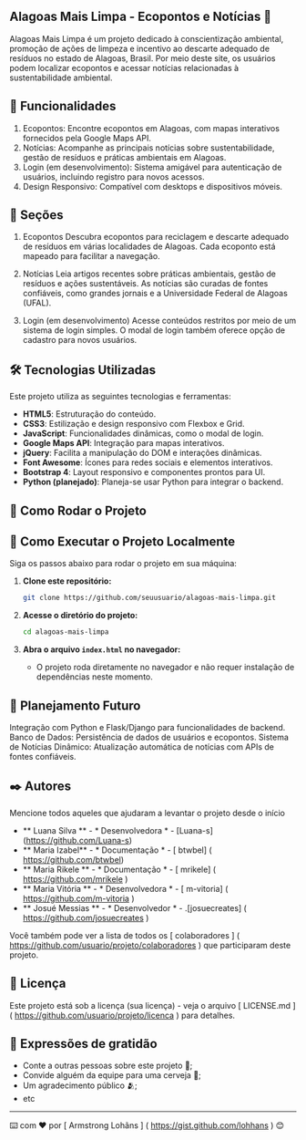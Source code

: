 ## Alagoas Mais Limpa - Ecopontos e Notícias 🌿

Alagoas Mais Limpa é um projeto dedicado à conscientização ambiental, promoção de ações de limpeza e incentivo ao descarte adequado de resíduos no estado de Alagoas, Brasil. Por meio deste site, os usuários podem localizar ecopontos e acessar notícias relacionadas à sustentabilidade ambiental.

## 🚀 Funcionalidades
1. Ecopontos: Encontre ecopontos em Alagoas, com mapas interativos fornecidos pela Google Maps API.
2. Notícias: Acompanhe as principais notícias sobre sustentabilidade, gestão de resíduos e práticas ambientais em Alagoas.
3. Login (em desenvolvimento): Sistema amigável para autenticação de usuários, incluindo registro para novos acessos.
4. Design Responsivo: Compatível com desktops e dispositivos móveis.

## 📖 Seções
1. Ecopontos
Descubra ecopontos para reciclagem e descarte adequado de resíduos em várias localidades de Alagoas. Cada ecoponto está mapeado para facilitar a navegação.

2. Notícias
Leia artigos recentes sobre práticas ambientais, gestão de resíduos e ações sustentáveis. As notícias são curadas de fontes confiáveis, como grandes jornais e a Universidade Federal de Alagoas (UFAL).

3. Login (em desenvolvimento)
Acesse conteúdos restritos por meio de um sistema de login simples. O modal de login também oferece opção de cadastro para novos usuários.

## 🛠️ Tecnologias Utilizadas
Este projeto utiliza as seguintes tecnologias e ferramentas:

- **HTML5**: Estruturação do conteúdo.  
- **CSS3**: Estilização e design responsivo com Flexbox e Grid.  
- **JavaScript**: Funcionalidades dinâmicas, como o modal de login.  
- **Google Maps API**: Integração para mapas interativos.  
- **jQuery**: Facilita a manipulação do DOM e interações dinâmicas.  
- **Font Awesome**: Ícones para redes sociais e elementos interativos.  
- **Bootstrap 4**: Layout responsivo e componentes prontos para UI.  
- **Python (planejado)**: Planeja-se usar Python para integrar o backend.

## 🧩 Como Rodar o Projeto

## 🧩 Como Executar o Projeto Localmente  

Siga os passos abaixo para rodar o projeto em sua máquina:  

1. **Clone este repositório:**  
   ```bash  
   git clone https://github.com/seuusuario/alagoas-mais-limpa.git  
   ```  

2. **Acesse o diretório do projeto:**  
   ```bash  
   cd alagoas-mais-limpa  
   ```  

3. **Abra o arquivo `index.html` no navegador:**  
   - O projeto roda diretamente no navegador e não requer instalação de dependências neste momento.
     
## 📌 Planejamento Futuro
Integração com Python e Flask/Django para funcionalidades de backend.
Banco de Dados: Persistência de dados de usuários e ecopontos.
Sistema de Notícias Dinâmico: Atualização automática de notícias com APIs de fontes confiáveis.

## ✒️ Autores

Mencione todos aqueles que ajudaram a levantar o projeto desde o início

*  ** Luana Silva ** - * Desenvolvedora * - [Luana-s] (https://github.com/Luana-s)
*  ** Maria Izabel** - * Documentação * - [ btwbel] ( https://github.com/btwbel)
*  ** Maria Rikele ** - * Documentação * - [ mrikele] ( https://github.com/mrikele )
*  ** Maria Vitória ** - * Desenvolvedora * - [ m-vitoria] ( https://github.com/m-vitoria )
*  ** Josué Messias ** - * Desenvolvedor * - .[josuecreates] ( https://github.com/josuecreates ) 


Você também pode ver a lista de todos os [ colaboradores ] ( https://github.com/usuario/projeto/colaboradores ) que participaram deste projeto.

## 📄 Licença

Este projeto está sob a licença (sua licença) - veja o arquivo [ LICENSE.md ] ( https://github.com/usuario/projeto/licenca ) para detalhes.

## 🎁 Expressões de gratidão

* Conte a outras pessoas sobre este projeto 📢;
* Convide alguém da equipe para uma cerveja 🍺;
* Um agradecimento público 🫂;
* etc


---
⌨️ com ❤️ por [ Armstrong Lohãns ] ( https://gist.github.com/lohhans ) 😊
